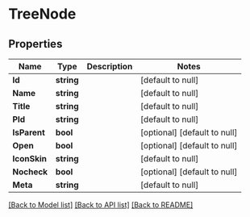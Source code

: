 # TreeNode

## Properties
Name | Type | Description | Notes
------------ | ------------- | ------------- | -------------
**Id** | **string** |  | [default to null]
**Name** | **string** |  | [default to null]
**Title** | **string** |  | [default to null]
**PId** | **string** |  | [default to null]
**IsParent** | **bool** |  | [optional] [default to null]
**Open** | **bool** |  | [optional] [default to null]
**IconSkin** | **string** |  | [default to null]
**Nocheck** | **bool** |  | [optional] [default to null]
**Meta** | **string** |  | [default to null]

[[Back to Model list]](../README.md#documentation-for-models) [[Back to API list]](../README.md#documentation-for-api-endpoints) [[Back to README]](../README.md)


